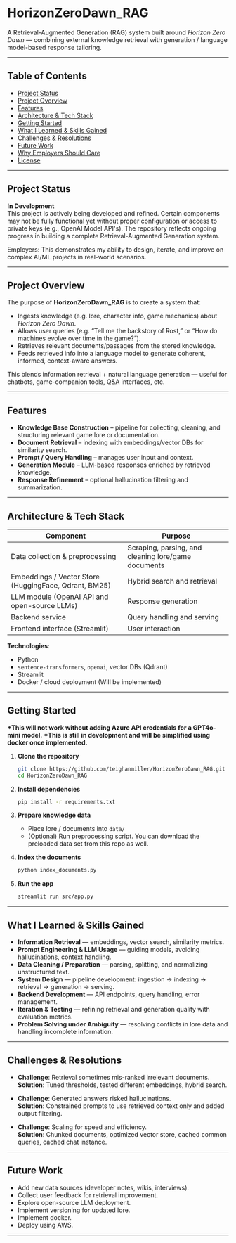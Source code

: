 # HorizonZeroDawn_RAG

A Retrieval-Augmented Generation (RAG) system built around _Horizon Zero Dawn_ — combining external knowledge retrieval with generation / language model-based response tailoring.

---

## Table of Contents

- [Project Status](#project-status)
- [Project Overview](#project-overview)
- [Features](#features)
- [Architecture & Tech Stack](#architecture--tech-stack)
- [Getting Started](#getting-started)
- [What I Learned & Skills Gained](#what-i-learned--skills-gained)
- [Challenges & Resolutions](#challenges--resolutions)
- [Future Work](#future-work)
- [Why Employers Should Care](#why-employers-should-care)
- [License](#license)

---

## Project Status

**In Development**  
This project is actively being developed and refined. Certain components may not be fully functional yet without proper configuration or access to private keys (e.g., OpenAI Model API's). The repository reflects ongoing progress in building a complete Retrieval-Augmented Generation system.

Employers: This demonstrates my ability to design, iterate, and improve on complex AI/ML projects in real-world scenarios.

---

## Project Overview

The purpose of **HorizonZeroDawn_RAG** is to create a system that:

- Ingests knowledge (e.g. lore, character info, game mechanics) about _Horizon Zero Dawn_.
- Allows user queries (e.g. “Tell me the backstory of Rost,” or “How do machines evolve over time in the game?”).
- Retrieves relevant documents/passages from the stored knowledge.
- Feeds retrieved info into a language model to generate coherent, informed, context-aware answers.

This blends information retrieval + natural language generation — useful for chatbots, game-companion tools, Q&A interfaces, etc.

---

## Features

- **Knowledge Base Construction** – pipeline for collecting, cleaning, and structuring relevant game lore or documentation.
- **Document Retrieval** – indexing with embeddings/vector DBs for similarity search.
- **Prompt / Query Handling** – manages user input and context.
- **Generation Module** – LLM-based responses enriched by retrieved knowledge.
- **Response Refinement** – optional hallucination filtering and summarization.

---

## Architecture & Tech Stack

| Component                                             | Purpose                                             |
| ----------------------------------------------------- | --------------------------------------------------- |
| Data collection & preprocessing                       | Scraping, parsing, and cleaning lore/game documents |
| Embeddings / Vector Store (HuggingFace, Qdrant, BM25) | Hybrid search and retrieval                         |
| LLM module (OpenAI API and open-source LLMs)          | Response generation                                 |
| Backend service                                       | Query handling and serving                          |
| Frontend interface (Streamlit)                        | User interaction                                    |

**Technologies**:

- Python
- `sentence-transformers`, `openai`, vector DBs (Qdrant)
- Streamlit
- Docker / cloud deployment (Will be implemented)

---

## Getting Started

**\*This will not work without adding Azure API credentials for a GPT4o-mini model.**
**\*This is still in development and will be simplified using docker once implemented.**

1. **Clone the repository**

   ```bash
   git clone https://github.com/teighanmiller/HorizonZeroDawn_RAG.git
   cd HorizonZeroDawn_RAG
   ```

2. **Install dependencies**

   ```bash
   pip install -r requirements.txt
   ```

3. **Prepare knowledge data**

   - Place lore / documents into `data/`
   - (Optional) Run preprocessing script. You can download the preloaded data set from this repo as well.

4. **Index the documents**

   ```bash
   python index_documents.py
   ```

5. **Run the app**
   ```bash
   streamlit run src/app.py
   ```

---

## What I Learned & Skills Gained

- **Information Retrieval** — embeddings, vector search, similarity metrics.
- **Prompt Engineering & LLM Usage** — guiding models, avoiding hallucinations, context handling.
- **Data Cleaning / Preparation** — parsing, splitting, and normalizing unstructured text.
- **System Design** — pipeline development: ingestion → indexing → retrieval → generation → serving.
- **Backend Development** — API endpoints, query handling, error management.
- **Iteration & Testing** — refining retrieval and generation quality with evaluation metrics.
- **Problem Solving under Ambiguity** — resolving conflicts in lore data and handling incomplete information.

---

## Challenges & Resolutions

- **Challenge**: Retrieval sometimes mis-ranked irrelevant documents.  
  **Solution**: Tuned thresholds, tested different embeddings, hybrid search.

- **Challenge**: Generated answers risked hallucinations.  
  **Solution**: Constrained prompts to use retrieved context only and added output filtering.

- **Challenge**: Scaling for speed and efficiency.  
  **Solution**: Chunked documents, optimized vector store, cached common queries, cached chat instance.

---

## Future Work

- Add new data sources (developer notes, wikis, interviews).
- Collect user feedback for retrieval improvement.
- Explore open-source LLM deployment.
- Implement versioning for updated lore.
- Implement docker.
- Deploy using AWS.

---
